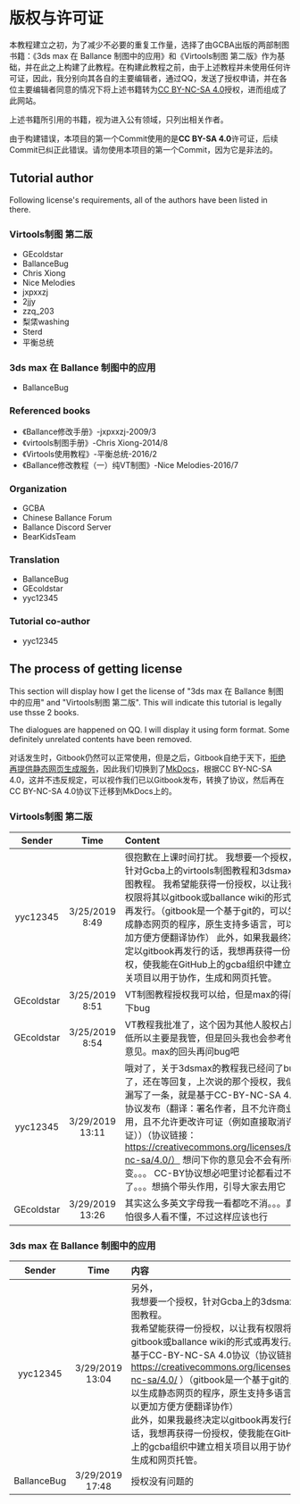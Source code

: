 # 版权与许可证

本教程建立之初，为了减少不必要的重复工作量，选择了由GCBA出版的两部制图书籍：《3ds max 在 Ballance 制图中的应用》和《Virtools制图 第二版》作为基础，并在此之上构建了此教程。在构建此教程之前，由于上述教程并未使用任何许可证，因此，我分别向其各自的主要编辑者，通过QQ，发送了授权申请，并在各位主要编辑者同意的情况下将上述书籍转为[CC BY-NC-SA 4.0](https://creativecommons.org/licenses/by-nc-sa/4.0/)授权，进而组成了此网站。

上述书籍所引用的书籍，视为进入公有领域，只列出相关作者。

由于构建错误，本项目的第一个Commit使用的是**CC BY-SA 4.0**许可证，后续Commit已纠正此错误。请勿使用本项目的第一个Commit，因为它是非法的。

## Tutorial author

Following license's requirements, all of the authors have been listed in there.

### Virtools制图 第二版

* GEcoldstar
* BallanceBug
* Chris Xiong
* Nice Melodies
* jxpxxzj
* 2jjy
* zzq_203
* 梨栠washing
* Sterd
* 平衡总统

### 3ds max 在 Ballance 制图中的应用

* BallanceBug

### Referenced books

* 《Ballance修改手册》-jxpxxzj-2009/3
* 《virtools制图手册》-Chris Xiong-2014/8
* 《Virtools使用教程》-平衡总统-2016/2
* 《Ballance修改教程（一）纯VT制图》-Nice Melodies-2016/7

### Organization

* GCBA
* Chinese Ballance Forum
* Ballance Discord Server
* BearKidsTeam

### Translation

* BallanceBug
* GEcoldstar
* yyc12345

### Tutorial co-author

* yyc12345

## The process of getting license

This section will display how I get the license of "3ds max 在 Ballance 制图中的应用" and "Virtools制图 第二版". This will indicate this tutorial is legally use thsse 2 books.

The dialogues are happened on QQ. I will display it using form format. Some definitely unrelated contents have been removed.

对话发生时，Gitbook仍然可以正常使用，但是之后，Gitbook自绝于天下，[拒绝再提供静态网页生成服务](https://docs.gitbook.com/v2-changes/important-differences)，因此我们切换到了[MkDocs](https://www.mkdocs.org/)，根据CC BY-NC-SA 4.0，这并不违反规定，可以视作我们已以Gitbook发布，转换了协议，然后再在CC BY-NC-SA 4.0协议下迁移到MkDocs上的。

### Virtools制图 第二版

|Sender|Time|Content|
|:---:|:---:|:---|
|yyc12345|3/25/2019 8:49|很抱歉在上课时间打扰。 我想要一个授权，针对Gcba上的virtools制图教程和3dsmax制图教程。 我希望能获得一份授权，以让我有权限将其以gitbook或ballance wiki的形式或再发行。（gitbook是一个基于git的，可以生成静态网页的程序，原生支持多语言，可以更加方便方便翻译协作） 此外，如果我最终决定以gitbook再发行的话，我想再获得一份授权，使我能在GitHub上的gcba组织中建立相关项目以用于协作，生成和网页托管。|
|GEcoldstar|3/25/2019 8:51|VT制图教程授权我可以给，但是max的得问下bug|
|GEcoldstar|3/25/2019 8:54|VT教程我批准了，这个因为其他人股权占比低所以主要是我管，但是回头我也会参考他们意见。max的回头再问bug吧|
|yyc12345|3/29/2019 13:11|哦对了，关于3dsmax的教程我已经问了bug了，还在等回复，上次说的那个授权，我似乎漏写了一条，就是基于CC-BY-NC-SA 4.0协议发布（翻译：署名作者，且不允许商业使用，且不允许更改许可证（例如直接取消许可证））（协议链接：https://creativecommons.org/licenses/by-nc-sa/4.0/） 想问下你的意见会不会有所改变。。。 CC-BY协议想必吧里讨论都看过不少了。。。想搞个带头作用，引导大家去用它|
|GEcoldstar|3/29/2019 13:26|其实这么多英文字母我一看都吃不消。。。真的怕很多人看不懂，不过这样应该也行|

### 3ds max 在 Ballance 制图中的应用

|Sender|Time|内容|
|:---:|:---:|:---|
|yyc12345|3/29/2019 13:04|另外，</br>我想要一个授权，针对Gcba上的3dsmax制图教程。</br>我希望能获得一份授权，以让我有权限将其以gitbook或ballance wiki的形式或再发行。并基于CC-BY-NC-SA 4.0协议（协议链接：https://creativecommons.org/licenses/by-nc-sa/4.0/ ）（gitbook是一个基于git的，可以生成静态网页的程序，原生支持多语言，可以更加方便方便翻译协作）</br>此外，如果我最终决定以gitbook再发行的话，我想再获得一份授权，使我能在GitHub上的gcba组织中建立相关项目以用于协作，生成和网页托管。|
|BallanceBug|3/29/2019 17:48|授权没有问题的|


